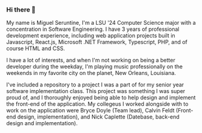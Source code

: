 ### Hi there 👋

My name is Miguel Seruntine, I'm a LSU '24 Computer Science major with a concentration in Software Engineering. I have 3 years of professional development experience, including web application projects built in Javascript, React.js, Microsoft .NET Framework, Typescript, PHP, and of course HTML and CSS. 

I have a lot of interests, and when I'm not working on being a better developer during the weekday, I'm playing music professionally on the weekends in my favorite city on the planet, New Orleans, Louisiana. 

I've included a repository to a project I was a part of for my senior year software implementation class. This project was something I was super proud of, and I thoroughly enjoyed being able to help design and implement the front-end of the application. My collegeus I worked alongside with to work on the application were Bryce Doyle (Team lead), Calvin Feldt (Front-end design, implementation), and Nick Caplette (Datebase, back-end design and implementation).

<!--
**mseruntine/mseruntine** is a ✨ _special_ ✨ repository because its `README.md` (this file) appears on your GitHub profile.

Here are some ideas to get you started:

- 🔭 I’m currently working on ...
- 🌱 I’m currently learning ...
- 👯 I’m looking to collaborate on ...
- 🤔 I’m looking for help with ...
- 💬 Ask me about ...
- 📫 How to reach me: ...
- 😄 Pronouns: ...
- ⚡ Fun fact: ...
-->
